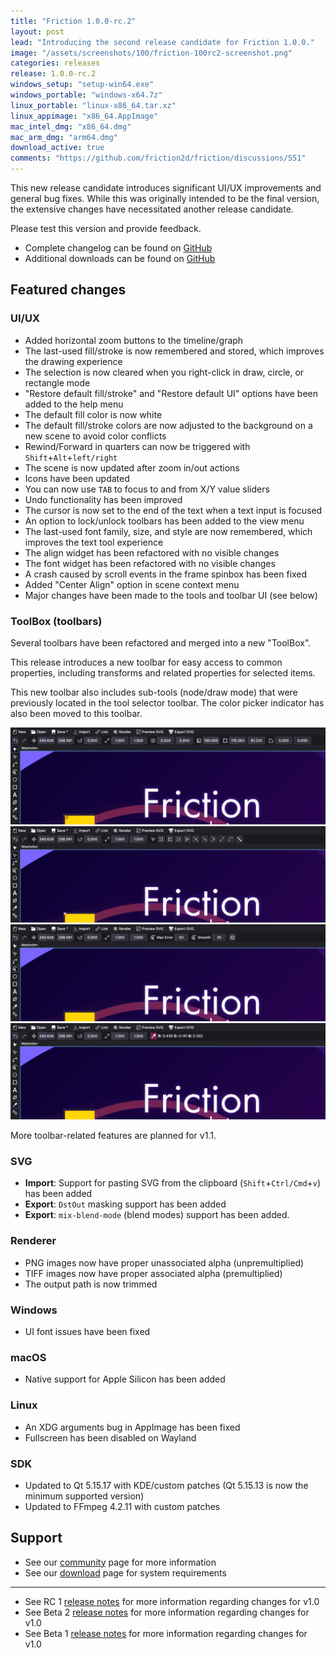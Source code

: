 ```yaml
---
title: "Friction 1.0.0-rc.2"
layout: post
lead: "Introducing the second release candidate for Friction 1.0.0."
image: "/assets/screenshots/100/friction-100rc2-screenshot.png"
categories: releases
release: 1.0.0-rc.2
windows_setup: "setup-win64.exe"
windows_portable: "windows-x64.7z"
linux_portable: "linux-x86_64.tar.xz"
linux_appimage: "x86_64.AppImage"
mac_intel_dmg: "x86_64.dmg"
mac_arm_dmg: "arm64.dmg"
download_active: true
comments: "https://github.com/friction2d/friction/discussions/551"
---
```


This new release candidate introduces significant UI/UX improvements and general bug fixes. While this was originally intended to be the final version, the extensive changes have necessitated another release candidate.

Please test this version and provide feedback.

* Complete changelog can be found on [GitHub](https://github.com/friction2d/friction/compare/v1.0.0-rc.1...v1.0.0-rc.2)
* Additional downloads can be found on [GitHub](https://github.com/friction2d/friction/releases/tag/v1.0.0-rc.2)

## Featured changes

### UI/UX

* Added horizontal zoom buttons to the timeline/graph
* The last-used fill/stroke is now remembered and stored, which improves the drawing experience
* The selection is now cleared when you right-click in draw, circle, or rectangle mode
* "Restore default fill/stroke" and "Restore default UI" options have been added to the help menu
* The default fill color is now white
* The default fill/stroke colors are now adjusted to the background on a new scene to avoid color conflicts
* Rewind/Forward in quarters can now be triggered with `Shift`+`Alt`+`left/right`
* The scene is now updated after zoom in/out actions
* Icons have been updated
* You can now use `TAB` to focus to and from X/Y value sliders
* Undo functionality has been improved
* The cursor is now set to the end of the text when a text input is focused
* An option to lock/unlock toolbars has been added to the view menu
* The last-used font family, size, and style are now remembered, which improves the text tool experience
* The align widget has been refactored with no visible changes
* The font widget has been refactored with no visible changes
* A crash caused by scroll events in the frame spinbox has been fixed
* Added "Center Align" option in scene context menu
* Major changes have been made to the tools and toolbar UI (see below)

### ToolBox (toolbars)

Several toolbars have been refactored and merged into a new "ToolBox".

This release introduces a new toolbar for easy access to common properties, including transforms and related properties for selected items.

This new toolbar also includes sub-tools (node/draw mode) that were previously located in the tool selector toolbar. The color picker indicator has also been moved to this toolbar.

![ToolBox Screenshot 1](/assets/screenshots/100/friction-100rc2-toolbox-01.png)
![ToolBox Screenshot 2](/assets/screenshots/100/friction-100rc2-toolbox-02.png)
![ToolBox Screenshot 3](/assets/screenshots/100/friction-100rc2-toolbox-03.png)
![ToolBox Screenshot 4](/assets/screenshots/100/friction-100rc2-toolbox-04.png)

More toolbar-related features are planned for v1.1.

### SVG

* **Import**: Support for pasting SVG from the clipboard (`Shift`+`Ctrl/Cmd`+`v`) has been added
* **Export**: `DstOut` masking support has been added
* **Export**: `mix-blend-mode` (blend modes) support has been added.

### Renderer

* PNG images now have proper unassociated alpha (unpremultiplied)
* TIFF images now have proper associated alpha (premultiplied)
* The output path is now trimmed

### Windows

* UI font issues have been fixed

### macOS

* Native support for Apple Silicon has been added

### Linux

* An XDG arguments bug in AppImage has been fixed
* Fullscreen has been disabled on Wayland

### SDK

* Updated to Qt 5.15.17 with KDE/custom patches (Qt 5.15.13 is now the minimum supported version)
* Updated to FFmpeg 4.2.11 with custom patches

## Support

* See our [community](/community.html) page for more information
* See our [download](/download.html#requirements) page for system requirements

---

* See RC 1 [release notes](https://friction.graphics/releases/friction-100-rc1.html) for more information regarding changes for v1.0
* See Beta 2 [release notes](https://friction.graphics/releases/friction-100-beta2.html) for more information regarding changes for v1.0
* See Beta 1 [release notes](https://friction.graphics/releases/friction-100-beta1.html) for more information regarding changes for v1.0
